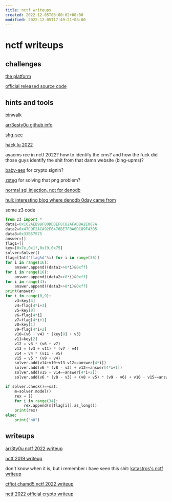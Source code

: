 ```yaml
---
title: nctf writeups
created: 2022-12-05T08:00:02+00:00
modified: 2022-12-05T17:49:21+08:00
---
```


# nctf writeups

## challenges

[the platform](https://nctf.h4ck.fun)

[official released source code](https://github.com/X1cT34m/NCTF2022)

## hints and tools

binwalk

[arr3esty0u github info](https://github.com/Arr3stY0u)

[shg-sec](https://shg-sec.com/#)

[hack.lu 2022](https://ctftime.org/event/1727)

ayacms rce in nctf 2022? how to identify the cms? and how the fuck did those guys identify the shit from that damn website (bing-upms)?

[baby-aes](https://github.com/zieglerk/baby-AES) for crypto signin?

[zsteg](https://www.doyler.net/security-not-included/zsteg-easy-ctf-flags) for solving that png problem?

[normal sql injection, not for denodb](https://www.doyler.net/security-not-included/sqlite-injection)

[huli: interesting blog where denodb 0day came from](https://blog.huli.tw)

some z3 code

```python
from z3 import *
data1=0x162AEB99F80DD8EF8C82AFADBA2E087A
data2=0x47C9F2ACA92F6476BE7F0A6DC89F4305
data3=0x33B57575
answer=[]
flag1=[]
key=[0x7e,0x1f,0x19,0x75]
solver=Solver()
flag=[Int('flag%d'%i) for i in range(36)]
for i in range(16):
    answer.append((data1>>8*i)&0xff)
for i in range(16):
    answer.append((data2>>8*i)&0xff)
for i in range(4):
    answer.append((data3>>8*i)&0xff)
print(answer)
for i in range(0,9):
    v3=key[3]
    v4=flag[4*i+3]
    v5=key[0]
    v6=flag[4*i]
    v7=flag[4*i+1]
    v8=key[1]
    v9=flag[4*i+2]
    v10=(v6 + v4) * (key[0] + v3)
    v11=key[2]
    v12 = v3 * (v6 + v7)
    v13 = (v3 + v11) * (v7 - v4)
    v14 = v4 * (v11 - v5)
    v15 = v5 * (v9 + v4)
    solver.add(v14+v10+v13-v12==answer[4*i])
    solver.add(v6 * (v8 - v3) + v12==answer[4*i+1])
    solver.add(v15 + v14==answer[4*i+2])
    solver.add(v6 * (v8 - v3) + (v8 + v5) * (v9 - v6) + v10 - v15==answer[4*i+3])

if solver.check()==sat:
    m=solver.model()
    rex = []
    for i in range(34):
        rex.append(m[flag[i]].as_long())
    print(rex)
else:
    print("n0")
```

## writeups

[arr3ty0u nctf 2022 writeup](http://mp.weixin.qq.com/s?__biz=Mzg4MjcxMTAwMQ==&mid=2247485772&idx=1&sn=0f5b969f111d79027c59e6e2145698ef&chksm=cf53c9faf82440ec839aa7fc6b35bbc03251c824c5c5407ed9eb51181471d7514d651e3cfe97&mpshare=1&scene=23&srcid=12055uACFGja8KBjcPtP8ErG&sharer_sharetime=1670169963855&sharer_shareid=6eea79ff6da57fc6752ab0bc570bf392#rd)

[nctf 2019 writeup](https://www.codetd.com/en/article/9046407)

don't know when it is, but i remember i have seen this shit: [katastros's nctf writeup](https://blog.katastros.com/a?ID=00650-571829f2-3af9-4b1c-a3b7-3ebebca04377)

[ctfiot chamd5 nctf 2022 writeup](https://www.ctfiot.com/83703.html)

[nctf 2022 official crypto writeup](http://blog.tolinchan.xyz/2022/12/05/nctf-2022-official-writeup-crypto/)
